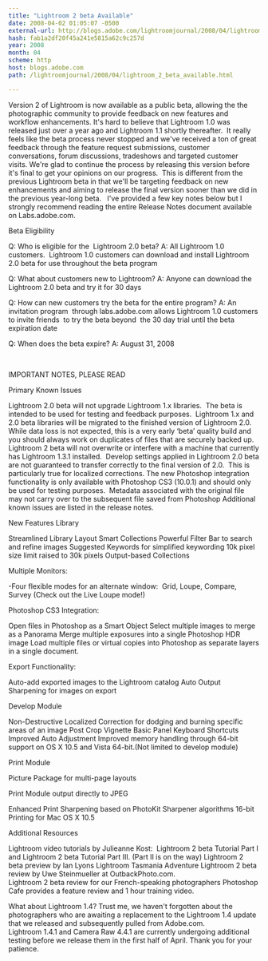 ```yaml
---
title: "Lightroom 2 beta Available"
date: 2008-04-02 01:05:07 -0500
external-url: http://blogs.adobe.com/lightroomjournal/2008/04/lightroom_2_beta_available.html
hash: fab1a2df20f45a241e5815a62c9c257d
year: 2008
month: 04
scheme: http
host: blogs.adobe.com
path: /lightroomjournal/2008/04/lightroom_2_beta_available.html

---
```


Version 2 of Lightroom is now available as a public beta, allowing the the photographic community to provide feedback on  new features and workflow enhancements.  It's hard to believe that Lightroom 1.0 was released just over a year ago and Lightroom 1.1 shortly thereafter.  It really feels like the beta process never stopped and we've received a ton of great feedback through the feature request submissions, customer conversations, forum discussions, tradeshows and targeted customer visits. We're glad to continue the process by releasing this version before it's final to get your opinions on our progress.  This is different from the previous Lightroom beta in that we'll be targeting feedback on new enhancements and aiming to release the final version sooner than we did in the previous year-long beta.   I've provided a few key notes below but I strongly recommend reading the entire Release Notes document available on Labs.adobe.com.

Beta Eligibility

Q: Who is eligible for the   Lightroom 2.0 beta?
  A: 
    All Lightroom 1.0 customers.   Lightroom 1.0 customers can download and install Lightroom 2.0 beta for  use throughout the beta program

Q: What about customers new to Lightroom?
  A: 
    Anyone can download the Lightroom 2.0 beta and try it for 30  days

Q: How can new customers try the beta for the entire program?
  A: 
    An invitation program   through labs.adobe.com allows Lightroom 1.0 customers to invite  friends  to try the beta beyond  the 30 day trial until the beta expiration  date

Q: When does the beta expire?
  A: 
    August 31, 2008

 

IMPORTANT NOTES, PLEASE READ

Primary Known Issues


  Lightroom 2.0 beta will not upgrade  Lightroom 1.x libraries.  The beta is intended to be used for testing  and feedback purposes.  Lightroom 1.x and  2.0 beta libraries will be migrated to the finished version of Lightroom 2.0.
  While data loss is  not expected, this is a very early ‘beta’ quality build and you should always  work on duplicates of files that are securely backed up.  
  Lightroom 2 beta  will not overwrite or interfere with a machine that currently has Lightroom  1.3.1 installed.  
  Develop settings applied in Lightroom 2.0  beta are not guaranteed to transfer correctly to the final version of 2.0.  This is particularly true for localized  corrections.
  The new Photoshop  integration functionality is only available with Photoshop CS3 (10.0.1) and  should only be used for testing purposes.   Metadata associated with the original file may not carry over to the  subsequent file saved from Photoshop
  Additional known  issues are listed in the release notes.
    
New Features
Library


  Streamlined Library Layout
  Smart Collections 
  Powerful Filter Bar to search and refine images
  Suggested Keywords for simplified keywording
  10k pixel size  limit raised to 30k pixels
      Output-based Collections 
      

Multiple Monitors: 


  -Four flexible modes for an alternate window:  Grid, Loupe, Compare, Survey
      (Check out the  Live Loupe mode!)
    
Photoshop CS3  Integration:  


  Open files in Photoshop as a Smart Object
  Select multiple images to merge as a Panorama 
  Merge multiple exposures into a single Photoshop HDR image
  Load multiple files or virtual copies into Photoshop as  separate layers in a single document. 
    
Export Functionality: 


  Auto-add exported images to the Lightroom catalog 
  Auto Output Sharpening for images on export
    
Develop Module


  Non-Destructive Localized Correction for dodging and  burning specific areas of an image 
  Post Crop Vignette
  Basic Panel Keyboard Shortcuts
  Improved Auto Adjustment
      Improved memory handling through 64-bit support on OS X 10.5 and Vista 64-bit.(Not limited to develop module) 

Print Module


  Picture Package for multi-page layouts
      
  Print Module output directly to JPEG
      
  Enhanced Print Sharpening based on PhotoKit Sharpener  algorithms 
      16-bit Printing for Mac OS X 10.5 

Additional Resources


  Lightroom video tutorials by Julieanne Kost:  Lightroom 2 beta  Tutorial Part I and Lightroom 2 beta Tutorial Part III. (Part II is on the way) 
  Lightroom 2 beta preview by Ian Lyons 
      Lightroom Tasmania Adventure 
  Lightroom 2 beta review by Uwe Steinmueller at OutbackPhoto.com.  
  Lightroom 2 beta review for our French-speaking photographers
  Photoshop Cafe provides a feature review and 1 hour training video. 

What about Lightroom 1.4?
    Trust me, we haven't forgotten about the photographers who are awaiting a replacement to the Lightroom 1.4 update that we released and subsequently pulled from Adobe.com.  
  Lightroom 1.4.1 and Camera Raw 4.4.1 are currently undergoing additional testing before we release them in the first half of April.  Thank you for your patience. 
    

